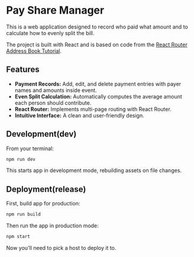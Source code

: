 # Pay Share Manager

This is a web application designed to record who paid what amount and to calculate how to evenly split the bill.

The project is built with React and is based on code from the [React Router Address Book Tutorial](https://reactrouter.com/tutorials/address-book).

## Features
- **Payment Records:** Add, edit, and delete payment entries with payer names and amounts inside event.
- **Even Split Calculation:** Automatically computes the average amount each person should contribute.
- **React Router:** Implements multi-page routing with React Router.
- **Intuitive Interface:** A clean and user-friendly design.

## Development(dev)

From your terminal:

```sh
npm run dev
```

This starts app in development mode, rebuilding assets on file changes.

## Deployment(release)

First, build app for production:

```sh
npm run build
```

Then run the app in production mode:

```sh
npm start
```

Now you'll need to pick a host to deploy it to.